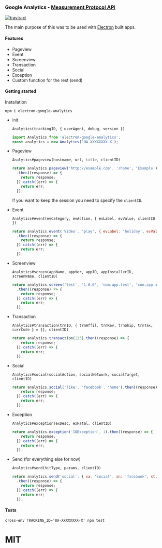 ### Google Analytics - [Measurement Protocol API](https://developers.google.com/analytics/devguides/collection/protocol/v1/)

[![travis-ci](https://travis-ci.org/vacu/electron-google-analytics.svg?branch=master)](https://travis-ci.org/vacu/electron-google-analytics)


The main purpose of this was to be used with [Electron](http://electron.atom.io/) built apps.

#### Features
* Pageview
* Event
* Screenview
* Transaction
* Social
* Exception
* Custom function for the rest (send)

#### Getting started
Installation
```
npm i electron-google-analytics
```

* Init

    `Analytics(trackingID, { userAgent, debug, version })`
    ```javascript
    import Analytics from 'electron-google-analytics';
    const analytics = new Analytics('UA-XXXXXXXX-X');
    ```

* Pageview

  `Analytics#pageview(hostname, url, title, clientID)`
  ```javascript
  return analytics.pageview('http://example.com', '/home', 'Example')
    .then((response) => {
      return response;
    }).catch((err) => {
      return err;
    });
  ```
  If you want to keep the session you need to specify the `clientID`.

* Event

  `Analytics#event(evCategory, evAction, { evLabel, evValue, clientID })`
  ```javascript
  return analytics.event('Video', 'play', { evLabel: 'holiday', evValue: 300})
    .then((response) => {
      return response;
    }).catch((err) => {
      return err;
    });
  ```

* Screenview

  `Analytics#screen(appName, appVer, appID, appInstallerID, screenName, clientID)`
  ```javascript
  return analytics.screen('test', '1.0.0', 'com.app.test', 'com.app.installer', 'Test')
    .then((response) => {
      return response;
    }).catch((err) => {
      return err;
    });
  ```

* Transaction

  `Analytics#transaction(trnID, { trnAffil, trnRev, trnShip, trnTax, currCode } = {}, clientID)`
  ```javascript
  return analytics.transaction(123).then((response) => {
      return response;
    }).catch((err) => {
      return err;
    });
  ```

* Social

  `Analytics#social(socialAction, socialNetwork, socialTarget, clientID)`
  ```javascript
  return analytics.social('like', 'facebook', 'home').then((response) => {
      return response;
    }).catch((err) => {
      return err;
    });
  ```

* Exception

  `Analytics#exception(exDesc, exFatal, clientID)`
  ```javascript
  return analytics.exception('IOException', 1).then((response) => {
      return response;
    }).catch((err) => {
      return err;
    });
  ```

* Send (for everything else for now)

  `Analytics#send(hitType, params, clientID)`
  ```javascript
  return analytics.send('social', { sa: 'social', sn: 'facebook', st: 'home' })
    .then((response) => {
      return response;
    }).catch((err) => {
      return err;
    });
  ```

#### Tests
```
cross-env TRACKING_ID='UA-XXXXXXXX-X' npm test
```

# MIT
